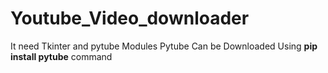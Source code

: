 # Youtube_Video_downloader

It need Tkinter and pytube Modules
Pytube Can be Downloaded Using **pip install pytube** command
